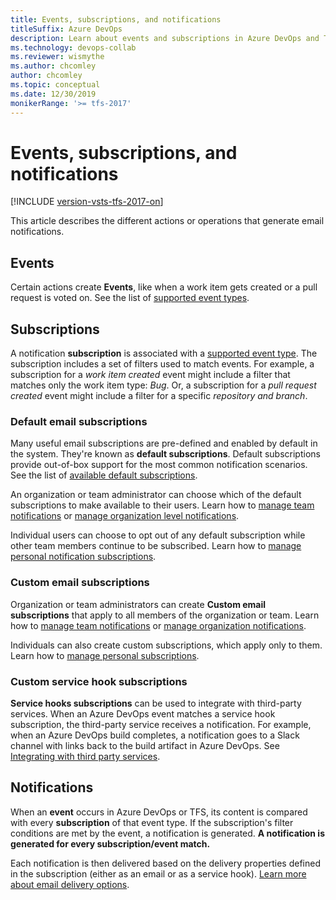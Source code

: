 ```yaml
---
title: Events, subscriptions, and notifications
titleSuffix: Azure DevOps 
description: Learn about events and subscriptions in Azure DevOps and Team Foundation Server (TFS), and how they're used to create notifications to users.
ms.technology: devops-collab
ms.reviewer: wismythe
ms.author: chcomley
author: chcomley
ms.topic: conceptual
ms.date: 12/30/2019
monikerRange: '>= tfs-2017'
---
```


# Events, subscriptions, and notifications

[!INCLUDE [version-vsts-tfs-2017-on](../includes/version-tfs-2017-through-vsts.md)]

This article describes the different actions or operations that generate email notifications. 

## Events

Certain actions create **Events**, like when a work item gets created or a pull request is voted on. See the list of [supported event types](oob-supported-event-types.md).

## Subscriptions

A notification **subscription** is associated with a [supported event type](oob-supported-event-types.md). The subscription includes a set of filters used to match events. For example, a subscription for a _work item created_ event might include a filter that matches only the work item type: _Bug_. Or, a subscription for a _pull request created_ event might include a filter for a specific _repository and branch_.

### Default email subscriptions

Many useful email subscriptions are pre-defined and enabled by default in the system. They're known as **default subscriptions**. Default subscriptions provide out-of-box support for the most common notification scenarios. See the list of [available default subscriptions](oob-built-in-notifications.md).

An organization or team administrator can choose which of the default subscriptions to make available to their users. Learn how to [manage team notifications](manage-team-group-notifications.md) or [manage organization level notifications](manage-organization-notifications.md).

Individual users can choose to opt out of any default subscription while other team members continue to be subscribed. Learn how to [manage personal notification subscriptions](manage-your-personal-notifications.md).

### Custom email subscriptions

Organization or team administrators can create **Custom email subscriptions** that apply to all members of the organization or team. Learn how to [manage team notifications](manage-team-notifications.md) or [manage organization notifications](manage-organization-notifications.md).

Individuals can also create custom subscriptions, which apply only to them. Learn how to [manage personal subscriptions](manage-your-personal-notifications.md).

### Custom service hook subscriptions

**Service hooks subscriptions** can be used to integrate with third-party services. When an Azure DevOps event matches a service hook subscription, the third-party service receives a notification. For example, when an Azure DevOps build completes, a notification goes to a Slack channel with links back to the build artifact in Azure DevOps. See [Integrating with third party services](integrate-third-party-services.md).

## Notifications

When an **event** occurs in Azure DevOps or TFS, its content is compared with every **subscription** of that event type. If the subscription's filter conditions are met by the event, a notification is generated. **A notification is generated for every subscription/event match.**

Each notification is then delivered based on the delivery properties defined in the subscription (either as an email or as a service hook). [Learn more about email delivery options](concepts-email-recipients.md).
